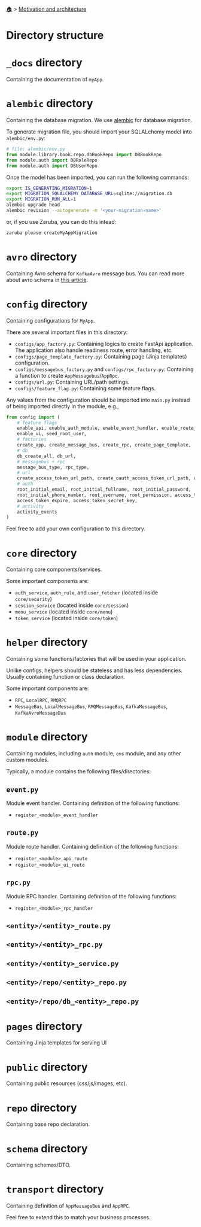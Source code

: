 <!--startTocHeader-->
[🏠](../README.md) > [Motivation and architecture](README.md)
# Directory structure
<!--endTocHeader-->

# `_docs` directory

Containing the documentation of `myApp`. 

# `alembic` directory

Containing the database migration. We use [alembic](https://alembic.sqlalchemy.org/en/latest/) for database migration.

To generate migration file, you should import your SQLALchemy model into `alembic/env.py`:

```python
# file: alembic/env.py
from module.library.book.repo.dbBookRepo import DBBookRepo
from module.auth import DBRoleRepo
from module.auth import DBUserRepo
```

Once the model has been imported, you can run the following commands:

```bash
export IS_GENERATING_MIGRATION=1
export MIGRATION_SQLALCHEMY_DATABASE_URL=sqlite://migration.db
export MIGRATION_RUN_ALL=1
alembic upgrade head
alembic revision --autogenerate -m '<your-migration-name>'
```

or, if you use Zaruba, you can do this intead:

```bash
zaruba please createMyAppMigration
```

# `avro` directory

Containing Avro schema for `KafkaAvro` message bus. You can read more about avro schema in [this article](https://www.tutorialspoint.com/avro/avro_schemas.htm).

# `config` directory

Containing configurations for `MyApp`.

There are several important files in this directory:

- `configs/app_factory.py`: Containing logics to create FastApi application. The application also handle readiness route, error handling, etc.
- `configs/page_template_factory.py`: Containing page (Jinja templates) configuration.
- `configs/messagebus_factory.py` and `configs/rpc_factory.py`: Containing a function to create `AppMessagebus`/`AppRpc`.
- `configs/url.py`: Containing URL/path settings.
- `configs/feature_flag.py`: Containing some feature flags.

Any values from the configuration should be imported into `main.py` instead of being imported directly in the module, e.g.,

```python
from config import (
    # feature flags
    enable_api, enable_auth_module, enable_event_handler, enable_route_handler, enable_rpc_handler,
    enable_ui, seed_root_user,
    # factories
    create_app, create_message_bus, create_rpc, create_page_template,
    # db
    db_create_all, db_url,
    # messagebus + rpc
    message_bus_type, rpc_type,
    # url
    create_access_token_url_path, create_oauth_access_token_url_path, renew_access_token_url_path,
    # auth
    root_initial_email, root_initial_fullname, root_initial_password, 
    root_initial_phone_number, root_username, root_permission, access_token_algorithm,
    access_token_expire, access_token_secret_key,
    # activity
    activity_events
)
```

Feel free to add your own configuration to this directory.

# `core` directory

Containing core components/services.

Some important components are:

- `auth_service`, `auth_rule`, and `user_fetcher` (located inside `core/security`)
- `session_service` (located inside `core/session`)
- `menu_service` (located inside `core/menu`)
- `token_service` (located inside `core/token`)

# `helper` directory

Containing some functions/factories that will be used in your application.

Unlike configs, helpers should be stateless and has less dependencies. Usually containing function or class declaration.

Some important components are:

- `RPC`, `LocalRPC`, `RMQRPC`
- `MessageBus`, `LocalMessageBus`, `RMQMessageBus`, `KafkaMessageBus`, `KafkaAvroMessageBus`

# `module` directory

Containing modules, including `auth` module, `cms` module, and any other custom modules.

Typically, a module contains the following files/directories:

## `event.py`

Module event handler. Containing definition of the following functions:

- `register_<module>_event_handler`

## `route.py`

Module route handler. Containing definition of the following functions:

- `register_<module>_api_route`
- `register_<module>_ui_route`

## `rpc.py`

Module RPC handler. Containing definition of the following functions:

- `register_<module>_rpc_handler`


## `<entity>/<entity>_route.py`
## `<entity>/<entity>_rpc.py`
## `<entity>/<entity>_service.py`
## `<entity>/repo/<entity>_repo.py`
## `<entity>/repo/db_<entity>_repo.py`

# `pages` directory

Containing Jinja templates for serving UI

# `public` directory

Containing public resources (css/js/images, etc).

# `repo` directory

Containing base repo declaration.

# `schema` directory

Containing schemas/DTO.

# `transport` directory

Containing definition of `AppMessageBus` and `AppRPC`.

Feel free to extend this to match your business processes.